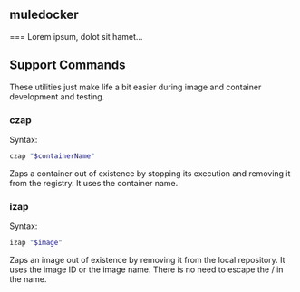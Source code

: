 ## muledocker
===
Lorem ipsum, dolot sit hamet...


## Support Commands

These utilities just make life a bit easier during image and container
development and testing.


### czap
Syntax:

```bash
czap "$containerName"
```

Zaps a container out of existence by stopping its execution and
removing it from the registry.  It uses the container name.


### izap
Syntax:

```bash
izap "$image"
````

Zaps an image out of existence by removing it from the local
repository.  It uses the image ID or the image name.  There is
no need to escape the / in the name.

